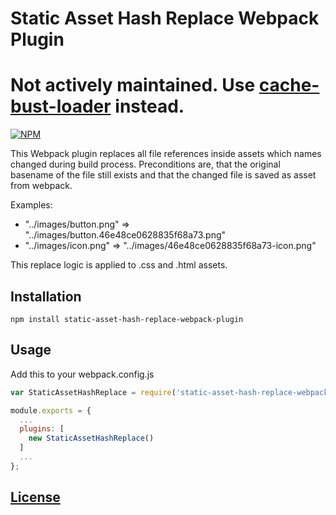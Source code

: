 # Static Asset Hash Replace Webpack Plugin

# Not actively maintained. Use [cache-bust-loader](https://github.com/code-chris/cache-bust-loader) instead.

[![NPM](https://img.shields.io/npm/v/static-asset-hash-replace-webpack-plugin.svg)](https://www.npmjs.com/package/static-asset-hash-replace-webpack-plugin)


This Webpack plugin replaces all file references inside assets which names changed during build process. Preconditions are, that the original basename of the file still exists and that the changed file is saved as asset from webpack.

Examples:
- "../images/button.png" => "../images/button.46e48ce0628835f68a73.png"
- "../images/icon.png" => "../images/46e48ce0628835f68a73-icon.png"

This replace logic is applied to .css and .html assets.


## Installation

```
npm install static-asset-hash-replace-webpack-plugin
```


## Usage

Add this to your webpack.config.js

```js
var StaticAssetHashReplace = require('static-asset-hash-replace-webpack-plugin');

module.exports = {
  ...
  plugins: [
    new StaticAssetHashReplace()
  ]
  ...
};
```

[License](https://github.com/code-chris/static-asset-hash-replace-webpack-plugin/blob/master/LICENSE)
------
